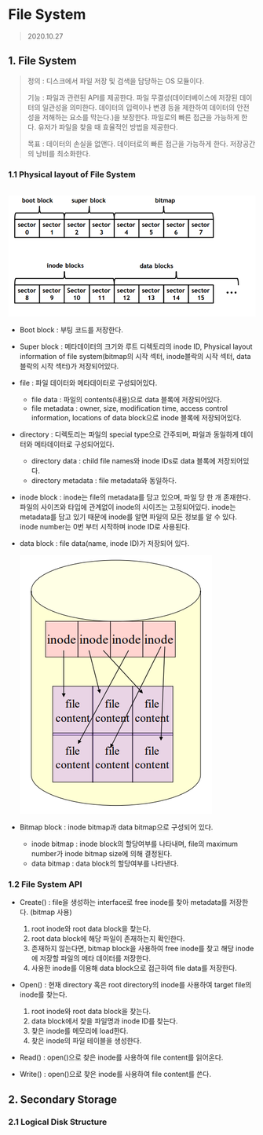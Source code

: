 # File System

> 2020.10.27



## 1. File System

> 정의 : 디스크에서 파일 저장 및 검색을 담당하는 OS 모듈이다.
>
> 기능 : 파일과 관련된 API를 제공한다. 파일 무결성(데이터베이스에 저장된 데이터의 일관성을 의미한다. 데이터의 입력이나 변경 등을 제한하여 데이터의 안전성을 저해하는 요소를 막는다.)을 보장한다. 파일로의 빠른 접근을 가능하게 한다. 유저가 파일을 찾을 때 효율적인 방법을 제공한다.
>
> 목표 : 데이터의 손실을 없앤다. 데이터로의 빠른 접근을 가능하게 한다. 저장공간의 낭비를 최소화한다.



### 1.1 Physical layout of File System

​	![image-20201027161156540](img\FileSystem.jpg)

- Boot block : 부팅 코드를 저장한다.
- Super block : 메타데이터의 크기와 루트 디렉토리의 inode ID, Physical layout information of file system(bitmap의 시작 섹터, inode블락의 시작 섹터, data 블락의 시작 섹터)가 저장되어있다. 

- file : 파일 데이터와 메타데이터로 구성되어있다.
  - file data : 파일의 contents(내용)으로 data 블록에 저장되어있다.
  - file metadata : owner, size, modification time, access control information, locations of data block으로 inode 블록에 저장되어있다.
- directory : 디렉토리는 파일의 special type으로 간주되며, 파일과 동일하게 데이터와 메타데이터로 구성되어있다.
  - directory data : child file names와 inode IDs로 data 블록에 저장되어있다.
  - directory metadata : file metadata와 동일하다.

- inode block : inode는 file의 metadata를 담고 있으며, 파일 당 한 개 존재한다. 파일의 사이즈와 타입에 관계없이 inode의 사이즈는 고정되어있다. inode는 metadata를 담고 있기 때문에 inode를 알면 파일의 모든 정보를 알 수 있다. inode number는 0번 부터 시작하며 inode ID로 사용된다.

- data block : file data(name, inode ID)가 저장되어 있다.

  ![image-20201027164421969](img\inode)

- Bitmap block : inode bitmap과 data bitmap으로 구성되어 있다.
  - inode bitmap : inode block의 할당여부를 나타내며, file의 maximum number가 inode bitmap size에 의해 결정된다.
  - data bitmap : data block의 할당여부를 나타낸다.



### 1.2 File System API

- Create() : file을 생성하는 interface로 free inode를 찾아 metadata를 저장한다. (bitmap 사용)
  1. root inode와  root data block을 찾는다.
  2. root data block에 해당 파일이 존재하는지 확인한다.
  3. 존재하지 않는다면, bitmap block을 사용하여 free inode를 찾고 해당 inode에 저장할 파일의 메타 데이터를 저장한다.
  4. 사용한 inode를 이용해 data block으로 접근하여 file data를 저장한다.
- Open() : 현재 directory 혹은 root directory의 inode를 사용하여 target file의 inode를 찾는다.
  1. root inode와  root data block을 찾는다.
  2. data block에서 찾을 파일명과 inode ID를 찾는다.
  3. 찾은 inode를 메모리에 load한다.
  4. 찾은 inode의 파일 테이블을 생성한다.
- Read() : open()으로 찾은 inode를 사용하여 file content를 읽어온다.

- Write() : open()으로 찾은 inode를 사용하여 file content를 쓴다.



##  2. Secondary Storage



### 2.1 Logical Disk Structure

